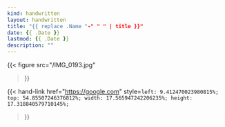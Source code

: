 ```yaml
---
kind: handwritten
layout: handwritten
title: "{{ replace .Name "-" " " | title }}"
date: {{ .Date }}
lastmod: {{ .Date }}
description: ""
---
```


{{<
    figure
    src="/IMG_0193.jpg"
>}}

{{<
    hand-link
    href="https://google.com"
    style=`
    left: 9.412470023980815%;
    top: 54.85507246376812%;
    width: 17.565947242206235%;
    height: 17.318840579710145%;
    `
>}}
